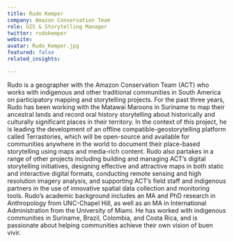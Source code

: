 ```yaml
---
title: Rudo Kemper
company: Amazon Conservation Team
role: GIS & Storytelling Manager
twitter: rudokemper
website: 
avatar: Rudo_Kemper.jpg
featured: false
related_insights:

---
```

Rudo is a geographer with the Amazon Conservation Team (ACT) who works with indigenous and other traditional communities in South America on participatory mapping and storytelling projects. For the past three years, Rudo has been working with the Matawai Maroons in Suriname to map their ancestral lands and record oral history storytelling about historically and culturally significant places in their territory. In the context of this project, he is leading the development of an offline compatible-geostorytelling platform called Terrastories, which will be open-source and available for communities anywhere in the world to document their place-based storytelling using maps and media-rich content. Rudo also partakes in a range of other projects including building and managing ACT’s digital storytelling initiatives, designing effective and attractive maps in both static and interactive digital formats, conducting remote sensing and high resolution imagery analysis, and supporting ACT’s field staff and indigenous partners in the use of innovative spatial data collection and monitoring tools. Rudo’s academic background includes an MA and PhD research in Anthropology from UNC-Chapel Hill, as well as an MA in International Administration from the University of Miami. He has worked with indigenous communities in Suriname, Brazil, Colombia, and Costa Rica, and is passionate about helping communities achieve their own vision of buen vivir.
